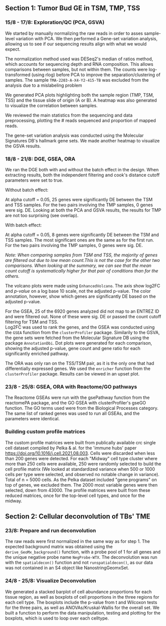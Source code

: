 ## Section 1: Tumor Bud GE in TSM, TMP, TSS
### 15/8 - 17/8: Exploration/QC (PCA, GSVA)

We started by manually normalizing the raw reads in order to asses sample-level variation with PCA. We then performed a Gene-set variation analysis, allowing us to see if our sequencing results align with what we would expect.

The normalization method used was DESeq2's median of ratios method, which accounts for sequencing depth and RNA composition. This allows comparisons between samples, but not within them. The counts were log-transformed (using rlog) before PCA to improve the separation/clustering of samples.
The sample `TMA-2203-A-X4-Y2-415-TB` was excluded from the analysis due to a mislabeling problem

We generated PCA plots highlighting both the sample region (TMP, TSM, TSS) and the tissue slide of origin (A or B). A heatmap was also generated to visualize the correlation between samples.

We reviewed the main statistics from the sequencing and data preprocessing, plotting the # reads sequenced and proportion of mapped reads.

The gene-set variation analysis was conducted using the Molecular Signatures DB's hallmark gene sets. We made another heatmap to visualize the GSVA results. 

### 18/8 - 21/8: DGE, GSEA, ORA

We ran the DGE both with and without the batch effect in the design. When extracting results, both the independent filtering and cook's distance cutoff parameters were set to true.    

Without batch effect:   

At alpha cutoff = 0.05, 25 genes were significantly DE between the TSM and TSS samples. For the two pairs involving the TMP samples, 0 genes were sig. DE. 
Looking at both the PCA and GSVA results, the results for TMP are not too surprising (see overlap).

With batch effect:  

At alpha cutoff = 0.05, 8 genes were significantly DE between the TSM and TSS samples. The most significant ones are the same as for the first run. For the two pairs involving the TMP samples, 0 genes were sig. DE.

*Note: When comparing samples from TSM and TSS, the majority of genes are filtered out due to low mean count.This is not the case for the other two comparisons. When looking at the summary, we can see that the mean count cutoff is systematically higher for that pair of conditions than for the others.* 

The volcano plots were made using `EnhancedVolcano`. The axis show log2FC and *p-value* on a log base 10 scale, not the adjusted p-value. The color annotation, however, show which genes are significantly DE based on the adjusted p-value.

For the GSEA, 25 of the 6920 genes analyzed did not map to an ENTREZ ID and were filtered out. None of these were sig. DE or passed the count cutoff filtering for TSM and TSS.  
Log2FC was used to rank the genes, and the GSEA was conducted using the `GSEA` function from the `clusterProfiler` package. Similarily to the GSVA, the gene sets were fetched from the Molecular Signature DB using the package `AnnotationDbi`. Dot plots were generated for each comparison, showing the adjusted p-value, gene count and gene ratio for each significantly enriched pathway.


The ORA was only ran on the TSS/TSM pair, as it is the only one that had differentially expressed genes. We used the `enricher` function from the `clusterProfiler` package. Results can be viewed in an upset plot.


### 23/8 - 25/8: GSEA, ORA with Reactome/GO pathways
The Reactome GSEAs were run with the gsePathway function from the reactomePA package, and the GO GSEA with clusterProfiler's gseGO function. The GO terms used were from the Biological Processes category. The same list of ranked genes was used to run all GSEAs, and the parameters were identical.

### Building custom profile matrices
The custom profile matrices were built from publically available crc single cell dataset compiled by Pelka & al. for the 'immune hubs' paper https://doi.org/10.1016/j.cell.2021.08.003. Cells were discarded when less than 200 genes were detected. For each "Midway" cell type cluster where more than 250 cells were available, 250 were randomly selected to build the cell profile matrix (We looked at standardized variance when 500 or 1000 cells per type were selected, and observed no notable change in variance). Total of n = 5000 cells.  As the Pelka dataset included "gene programs" on top of genes, we excluded them. The 2000 most variable genes were then selected, down from 43000. The profile matrices were built from these reduced matrices, once for the top-level cell types, and once for the midway. 
## Section 2: Cellular deconvolution of TBs' TME 
### 23/8: Prepare and run deconvolution
The raw reads were first normalized in the same way as for step 1. The expected background matrix was obtained using the `derive_GeoMx_background()` function, with a probe pool of 1 for all genes and the unique negative probe name `NegProbe-WTX`. The deconvolution was run with the `spatialdecon()` function and not `runspatialdecon()`, as our data was not contained in an S4 object like NanostringGeomxSet.

### 24/8 - 25/8: Visualize Deconvolution

We generated a stacked barplot of cell abundance proportions for each tissue region, as well as boxplots of cell proportions in the three regions for each cell type. The boxplots include the p-value from t and Wilcoxon tests for the three pairs, as well as ANOVAs/Kruskal-Wallis for the overall set. We built a function to perform the data manipulation, testing and plotting for the boxplots, which is used to loop over each celltype.






